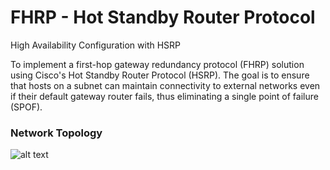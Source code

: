# FHRP - Hot Standby Router Protocol
High Availability Configuration with HSRP

To implement a first-hop gateway redundancy protocol (FHRP) solution using Cisco's Hot Standby Router Protocol (HSRP). The goal is to ensure that hosts on a subnet can maintain connectivity to external networks even if their default gateway router fails, thus eliminating a single point of failure (SPOF).

### Network Topology
![alt text](/img/HSRP)

